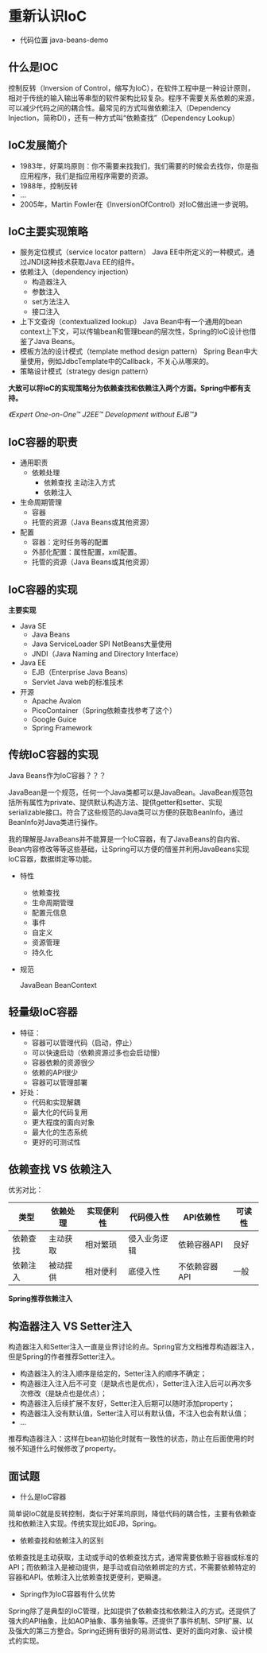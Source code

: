 # 重新认识IoC

* 代码位置 java-beans-demo

## 什么是IOC

控制反转（Inversion of Control，缩写为IoC），在软件工程中是一种设计原则，相对于传统的输入输出等串型的软件架构比较复杂。程序不需要关系依赖的来源，可以减少代码之间的耦合性。最常见的方式叫做依赖注入（Dependency Injection，简称DI），还有一种方式叫“依赖查找”（Dependency Lookup）

## IoC发展简介

* 1983年，好莱坞原则：你不需要来找我们，我们需要的时候会去找你，你是指应用程序，我们是指应用程序需要的资源。
* 1988年，控制反转
* ...
* 2005年，Martin Fowler在《InversionOfControl》对IoC做出进一步说明。

## IoC主要实现策略

* 服务定位模式（service locator pattern）
    Java EE中所定义的一种模式，通过JNDI这种技术获取Java EE的组件。
* 依赖注入（dependency injection）
  * 构造器注入
  * 参数注入
  * set方法注入
  * 接口注入
* 上下文查询（contextualized lookup）
    Java Bean中有一个通用的bean context上下文，可以传输bean和管理bean的层次性，Spring的IoC设计也借鉴了Java Beans。
* 模板方法的设计模式（template method design pattern）
    Spring Bean中大量使用，例如JdbcTemplate中的Callback，不关心从哪来的。
* 策略设计模式（strategy design pattern）

**大致可以将IoC的实现策略分为依赖查找和依赖注入两个方面。Spring中都有支持。**

*《Expert One-on-One™ J2EE™ Development without EJB™》*

## IoC容器的职责

* 通用职责
  * 依赖处理
    * 依赖查找 主动注入方式
    * 依赖注入
* 生命周期管理
  * 容器
  * 托管的资源（Java Beans或其他资源）
* 配置
  * 容器：定时任务等的配置
  * 外部化配置：属性配置，xml配置。
  * 托管的资源（Java Beans或其他资源）

## IoC容器的实现

**主要实现**

* Java SE
  * Java Beans
  * Java ServiceLoader SPI NetBeans大量使用
  * JNDI（Java Naming and Directory Interface）
* Java EE
  * EJB（Enterprise Java Beans）
  * Servlet
    Java web的标准技术
* 开源
  * Apache Avalon
  * PicoContainer（Spring依赖查找参考了这个）
  * Google Guice
  * Spring Framework

## 传统IoC容器的实现

Java Beans作为IoC容器？？？

JavaBean是一个规范，任何一个Java类都可以是JavaBean。JavaBean规范包括所有属性为private、提供默认构造方法、提供getter和setter、实现serializable接口。符合了这些规范的Java类可以方便的获取BeanInfo，通过BeanInfo对Java类进行操作。

我的理解是JavaBeans并不能算是一个IoC容器，有了JavaBeans的自内省、Bean内容修改等等这些基础，让Spring可以方便的借鉴并利用JavaBeans实现IoC容器，数据绑定等功能。

* 特性
  * 依赖查找
  * 生命周期管理
  * 配置元信息
  * 事件
  * 自定义
  * 资源管理
  * 持久化

* 规范

  JavaBean
  BeanContext

## 轻量级IoC容器

* 特征：
  * 容器可以管理代码（启动，停止）
  * 可以快速启动（依赖资源过多也会启动慢）
  * 容器依赖的资源很少
  * 依赖的API很少
  * 容器可以管理部署
* 好处：
  * 代码和实现解耦
  * 最大化的代码复用
  * 更大程度的面向对象
  * 最大化的生态系统
  * 更好的可测试性

## 依赖查找 VS 依赖注入

优劣对比：

|类型|依赖处理|实现便利性|代码侵入性|API依赖性|可读性|
|---|-------|--------|---------|--------|-----|
|依赖查找|主动获取|相对繁琐|侵入业务逻辑|依赖容器API|良好|
|依赖注入|被动提供|相对便利|底侵入性|不依赖容器API|一般|

**Spring推荐依赖注入**

## 构造器注入 VS Setter注入

构造器注入和Setter注入一直是业界讨论的点。Spring官方文档推荐构造器注入，但是Spring的作者推荐Setter注入。

* 构造器注入的注入顺序是给定的，Setter注入的顺序不确定；
* 构造器注入注入后不可变（是缺点也是优点），Setter注入注入后可以再次多次修改（是缺点也是优点）；
* 构造器注入后续扩展不友好，Setter注入后期可以随时添加property；
* 构造器注入没有默认值，Setter注入可以有默认值，不注入也会有默认值；
* ...

推荐构造器注入：这样在bean初始化时就有一致性的状态，防止在后面使用的时候不知道什么时候修改了property。

## 面试题

* 什么是IoC容器

简单说IoC就是反转控制，类似于好莱坞原则，降低代码的耦合性，主要有依赖查找和依赖注入实现。传统实现比如EJB，Spring。

* 依赖查找和依赖注入的区别

依赖查找是主动获取，主动或手动的依赖查找方式，通常需要依赖于容器或标准的API；而依赖注入是被动提供，是手动或自动依赖绑定的方式，不需要依赖特定的容器和API。依赖注入比依赖查找更便利，更瞬速。

* Spring作为IoC容器有什么优势

Spring除了是典型的IoC管理，比如提供了依赖查找和依赖注入的方式。还提供了强大的API抽象，比如AOP抽象、事务抽象等。还提供了事件机制、SPI扩展、以及强大的第三方整合。Spring还拥有很好的易测试性、更好的面向对象、设计模式的实现。
